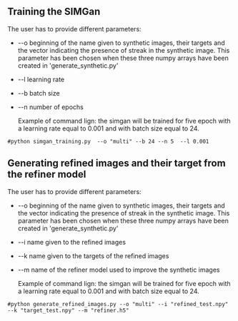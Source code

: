 ## Training the SIMGan
The user has to provide different parameters:

* --o beginning of the name given to synthetic images, their targets and the vector indicating the presence of streak in the synthetic image. This 
parameter has been chosen when these three numpy arrays have been created in 'generate_synthetic.py'
* --l learning rate 
* --b batch size
* --n number of epochs
  
  Example of command lign: the simgan will be trained for five epoch with a learning rate equal to 0.001 and with batch size equal to 24. 
```
#python simgan_training.py  --o "multi" --b 24 --n 5  --l 0.001
```

## Generating refined images and their target from the refiner model

The user has to provide different parameters:

* --o beginning of the name given to synthetic images, their targets and the vector indicating the presence of streak in the synthetic image. This 
parameter has been chosen when these three numpy arrays have been created in 'generate_synthetic.py'
* --i name given to the refined images 
* --k name given to the targets of the refined images
* --m name of the refiner model used to improve the synthetic images
  
  Example of command lign: the simgan will be trained for five epoch with a learning rate equal to 0.001 and with batch size equal to 24. 
```
#python generate_refined_images.py --o "multi" --i "refined_test.npy" --k "target_test.npy" --m "refiner.h5"
```
